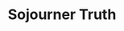 ---
pid: FS344
title: Sojourner Truth
location_transcription: Franklin Square
zipcode: '19151'
outside_phl: 
neighborhood: Overbrook,Overbrook Farms,Overbrook Park
age: '44'
age_range: 40-49
instagram: 
image_file_name: FS_344.jpg
proposal_transcription: 
topic: African Americans,Figure,History
topic_summary: 0, 0, 0
type: Other No Form
keywords_other: 
credit: Jeff B.
image_labels: 
twitter: 
facebook: 
permalink: "/monuments/fs344/"
layout: item-page
---